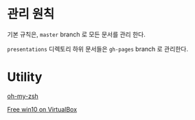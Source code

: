 # 관리 원칙

기본 규칙은, `master` branch 로 모든 문서를 관리 한다.

`presentations` 디렉토리 하위 문서들은 `gh-pages` branch 로 관리한다.


# Utility

[oh-my-zsh](https://wayhome25.github.io/etc/2017/03/12/zsh-alias/)

[Free win10 on VirtualBox](https://sudapeople.wordpress.com/2016/03/02/%EB%A7%A5%EC%97%90%EC%84%9C-ms-%EC%9C%88%EB%8F%84%EC%9A%B0-%EA%B0%80%EC%83%81%EB%A8%B8%EC%8B%A0%EC%9D%84-%ED%95%A9%EB%B2%95%EC%A0%81%EC%9C%BC%EB%A1%9C-%EB%AC%B4%EB%A3%8C%EB%A1%9C-%EC%93%B0%EB%8A%94/comment-page-1/)